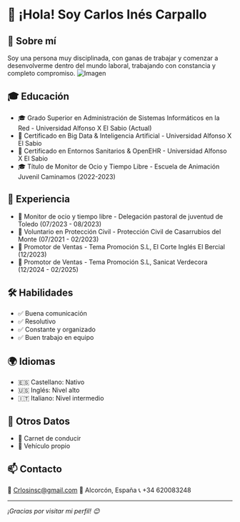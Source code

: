 # 👋 ¡Hola! Soy Carlos Inés Carpallo

## 📌 Sobre mí
Soy una persona muy disciplinada, con ganas de trabajar y comenzar a desenvolverme dentro del mundo laboral, trabajando con constancia y completo compromiso.
![Imagen](https://github.com/cinescar/TFG/blob/main/imgportada/imgportada.png)

## 🎓 Educación
- 🎓 Grado Superior en Administración de Sistemas Informáticos en la Red - Universidad Alfonso X El Sabio (Actual)
- 📜 Certificado en Big Data & Inteligencia Artificial - Universidad Alfonso X El Sabio
- 📜 Certificado en Entornos Sanitarios & OpenEHR - Universidad Alfonso X El Sabio
- 🎓 Título de Monitor de Ocio y Tiempo Libre - Escuela de Animación Juvenil Caminamos (2022-2023)

## 💼 Experiencia
- 🏢 Monitor de ocio y tiempo libre - Delegación pastoral de juventud de Toledo (07/2023 - 08/2023)
- 🏢 Voluntario en Protección Civil - Protección Civil de Casarrubios del Monte (07/2021 - 02/2023)
- 🏢 Promotor de Ventas - Tema Promoción S.L, El Corte Inglés El Bercial (12/2023)
- 🏢 Promotor de Ventas - Tema Promoción S.L, Sanicat Verdecora (12/2024 - 02/2025)

## 🛠️ Habilidades
- ✅ Buena comunicación
- ✅ Resolutivo
- ✅ Constante y organizado
- ✅ Buen trabajo en equipo

## 🌍 Idiomas
- 🇪🇸 Castellano: Nativo
- 🇺🇸 Inglés: Nivel alto
- 🇮🇹 Italiano: Nivel intermedio

## 🚗 Otros Datos
- 📜 Carnet de conducir
- 🚗 Vehículo propio

## 📫 Contacto
📧 Crlosinsc@gmail.com
📍 Alcorcón, España
📞 +34 620083248

---
_¡Gracias por visitar mi perfil! 😊_


<!--
**cinescar/cinescar** is a ✨ _special_ ✨ repository because its `README.md` (this file) appears on your GitHub profile.

Here are some ideas to get you started:

- 🔭 I’m currently working on ...
- 🌱 I’m currently learning ...
- 👯 I’m looking to collaborate on ...
- 🤔 I’m looking for help with ...
- 💬 Ask me about ...
- 📫 How to reach me: ...
- 😄 Pronouns: ...
- ⚡ Fun fact: ...
-->
